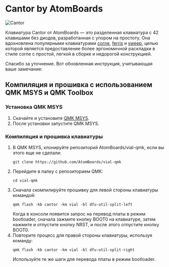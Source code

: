 # Cantor by AtomBoards

![Cantor](https://imgur.com/lvG6ztl)

Клавиатура Cantor от AtomBoards — это разделенная клавиатура с 42 клавишами без диодов, разработанная с упором на простоту. Она вдохновлена популярными клавиатурами [corne](https://github.com/foostan/crkbd), [ferris](https://github.com/pierrechevalier83/ferris) и [sweep](https://github.com/davidphilipbarr/Sweep), целью которой является предоставление более эргономичной раскладки в стиле corne с простой, легкой в сборке и недорогой конструкцией.

Спасибо за уточнение. Вот обновленная инструкция, учитывающая ваше замечание:

## Компиляция и прошивка с использованием QMK MSYS и QMK Toolbox

### Установка QMK MSYS
1. Скачайте и установите [QMK MSYS](https://msys.qmk.fm/).
2. После установки запустите QMK MSYS.

### Компиляция и прошивка клавиатуры
1. В QMK MSYS, клонируйте репозиторий AtomBoards/vial-qmk, если вы этого еще не сделали:
   ```
   git clone https://github.com/AtomBoards/vial-qmk
   ```
2. Перейдите в папку с репозиторием QMK:
   ```
   cd vial-qmk
   ```
3. Сначала скомпилируйте прошивку для левой стороны клавиатуры командой:
   ```
   qmk flash -kb cantor -km vial -bl dfu-util-split-left
   ```
   Когда в консоли появится запрос на перевод платы в режим bootloader, сначала зажмите кнопку BOOT0 на клавиатуре, затем нажмите и отпустите кнопку NRST, и после этого отпустите кнопку BOOT0.
4. Повторите процесс для правой стороны клавиатуры, используя команду:
   ```
   qmk flash -kb cantor -km vial -bl dfu-util-split-right
   ```
   Используйте те же шаги для перевода платы в режим bootloader.
